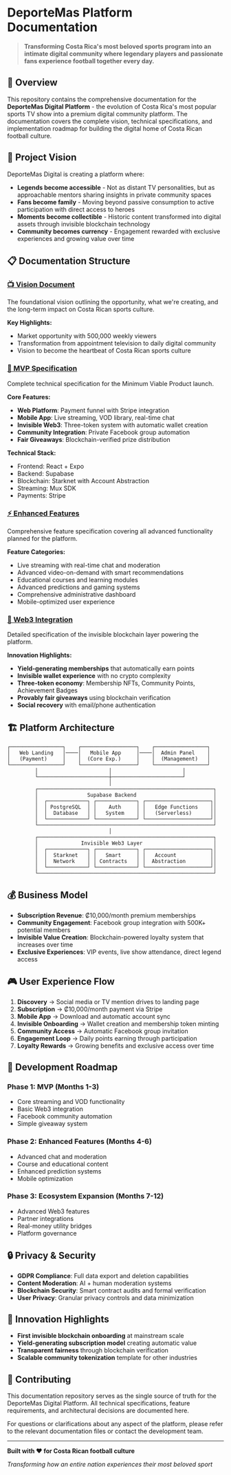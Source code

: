 # DeporteMas Platform Documentation

> **Transforming Costa Rica's most beloved sports program into an intimate digital community where legendary players and passionate fans experience football together every day.**

## 📖 Overview

This repository contains the comprehensive documentation for the **DeporteMas Digital Platform** - the evolution of Costa Rica's most popular sports TV show into a premium digital community platform. The documentation covers the complete vision, technical specifications, and implementation roadmap for building the digital home of Costa Rican football culture.

## 🎯 Project Vision

DeporteMas Digital is creating a platform where:

- **Legends become accessible** - Not as distant TV personalities, but as approachable mentors sharing insights in private community spaces
- **Fans become family** - Moving beyond passive consumption to active participation with direct access to heroes
- **Moments become collectible** - Historic content transformed into digital assets through invisible blockchain technology
- **Community becomes currency** - Engagement rewarded with exclusive experiences and growing value over time

## 📋 Documentation Structure

### [📺 Vision Document](vision.md)
The foundational vision outlining the opportunity, what we're creating, and the long-term impact on Costa Rican sports culture.

**Key Highlights:**
- Market opportunity with 500,000 weekly viewers
- Transformation from appointment television to daily digital community
- Vision to become the heartbeat of Costa Rican sports culture

### [🚀 MVP Specification](mvp.md)
Complete technical specification for the Minimum Viable Product launch.

**Core Features:**
- **Web Platform**: Payment funnel with Stripe integration
- **Mobile App**: Live streaming, VOD library, real-time chat
- **Invisible Web3**: Three-token system with automatic wallet creation
- **Community Integration**: Private Facebook group automation
- **Fair Giveaways**: Blockchain-verified prize distribution

**Technical Stack:**
- Frontend: React + Expo
- Backend: Supabase
- Blockchain: Starknet with Account Abstraction
- Streaming: Mux SDK
- Payments: Stripe

### [⚡ Enhanced Features](features.md)
Comprehensive feature specification covering all advanced functionality planned for the platform.

**Feature Categories:**
- Live streaming with real-time chat and moderation
- Advanced video-on-demand with smart recommendations
- Educational courses and learning modules
- Advanced predictions and gaming systems
- Comprehensive administrative dashboard
- Mobile-optimized user experience

### [🔗 Web3 Integration](web3-angle.md)
Detailed specification of the invisible blockchain layer powering the platform.

**Innovation Highlights:**
- **Yield-generating memberships** that automatically earn points
- **Invisible wallet experience** with no crypto complexity
- **Three-token economy**: Membership NFTs, Community Points, Achievement Badges
- **Provably fair giveaways** using blockchain verification
- **Social recovery** with email/phone authentication

## 🏗️ Platform Architecture

```
┌─────────────────┐    ┌──────────────────┐    ┌─────────────────┐
│   Web Landing   │────│   Mobile App     │────│  Admin Panel    │
│   (Payment)     │    │  (Core Exp.)     │    │  (Management)   │
└─────────────────┘    └──────────────────┘    └─────────────────┘
         │                       │                       │
         └───────────────────────┼───────────────────────┘
                                 │
         ┌─────────────────────────────────────────────────────────┐
         │                Supabase Backend                         │
         │  ┌─────────────┐ ┌─────────────┐ ┌─────────────────────┐│
         │  │ PostgreSQL  │ │    Auth     │ │   Edge Functions    ││
         │  │  Database   │ │   System    │ │   (Serverless)      ││
         │  └─────────────┘ └─────────────┘ └─────────────────────┘│
         └─────────────────────────────────────────────────────────┘
                                 │
         ┌─────────────────────────────────────────────────────────┐
         │              Invisible Web3 Layer                       │
         │  ┌─────────────┐ ┌─────────────┐ ┌─────────────────────┐│
         │  │  Starknet   │ │   Smart     │ │   Account           ││
         │  │  Network    │ │ Contracts   │ │  Abstraction        ││
         │  └─────────────┘ └─────────────┘ └─────────────────────┘│
         └─────────────────────────────────────────────────────────┘
```

## 💰 Business Model

- **Subscription Revenue**: ₡10,000/month premium memberships
- **Community Engagement**: Facebook group integration with 500K+ potential members
- **Invisible Value Creation**: Blockchain-powered loyalty system that increases over time
- **Exclusive Experiences**: VIP events, live show attendance, direct legend access

## 🎮 User Experience Flow

1. **Discovery** → Social media or TV mention drives to landing page
2. **Subscription** → ₡10,000/month payment via Stripe
3. **Mobile App** → Download and automatic account sync
4. **Invisible Onboarding** → Wallet creation and membership token minting
5. **Community Access** → Automatic Facebook group invitation
6. **Engagement Loop** → Daily points earning through participation
7. **Loyalty Rewards** → Growing benefits and exclusive access over time

## 🔧 Development Roadmap

### Phase 1: MVP (Months 1-3)
- Core streaming and VOD functionality
- Basic Web3 integration
- Facebook community automation
- Simple giveaway system

### Phase 2: Enhanced Features (Months 4-6)
- Advanced chat and moderation
- Course and educational content
- Enhanced prediction systems
- Mobile optimization

### Phase 3: Ecosystem Expansion (Months 7-12)
- Advanced Web3 features
- Partner integrations
- Real-money utility bridges
- Platform governance

## 🔒 Privacy & Security

- **GDPR Compliance**: Full data export and deletion capabilities
- **Content Moderation**: AI + human moderation systems
- **Blockchain Security**: Smart contract audits and formal verification
- **User Privacy**: Granular privacy controls and data minimization

## 🌟 Innovation Highlights

- **First invisible blockchain onboarding** at mainstream scale
- **Yield-generating subscription model** creating automatic value
- **Transparent fairness** through blockchain verification
- **Scalable community tokenization** template for other industries

## 🤝 Contributing

This documentation repository serves as the single source of truth for the DeporteMas Digital Platform. All technical specifications, feature requirements, and architectural decisions are documented here.

For questions or clarifications about any aspect of the platform, please refer to the relevant documentation files or contact the development team.

---

**Built with ❤️ for Costa Rican football culture**

*Transforming how an entire nation experiences their most beloved sport*